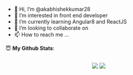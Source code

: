 - 👋 Hi, I’m @akabhishekkumar28
- 👀 I’m interested in front end developer
- 🌱 I’m currently learning Angular8 and ReactJS
- 💞️ I’m looking to collaborate on 
- 📫 How to reach me ...


<summary> 😇 <b> My Github Stats</b>: </summary>
<br>
<p align="center">
<img src="https://github-readme-stats.vercel.app/api?username=akabhishekkumar28&show_icons=true&theme=radical&line_height=27">

<img src="https://github-readme-stats.vercel.app/api/top-langs/?username=akabhishekkumar28&theme=radical">

<!---
akabhishekkumar28/akabhishekkumar28 is a ✨ special ✨ repository because its `README.md` (this file) appears on your GitHub profile.
You can click the Preview link to take a look at your changes.
--->

